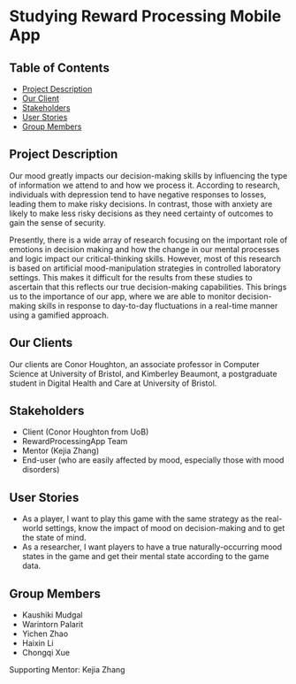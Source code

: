 # Studying Reward Processing Mobile App

## Table of Contents
- [Project Description](#project-description)
- [Our Client](#our-client)
- [Stakeholders](#stakeholders)
- [User Stories](#user-stories)
- [Group Members](#group-members)

## Project Description
Our mood greatly impacts our decision-making skills by influencing the type of information we attend to and how we process it. According to research, individuals with depression tend to have negative responses to losses, leading them to make risky decisions. In contrast, those with anxiety are likely to make less risky decisions as they need certainty of outcomes to gain the sense of security.

Presently, there is a wide array of research focusing on the important role of emotions in decision making and how the change in our mental processes and logic impact our critical-thinking skills. However, most of this research is based on artificial mood-manipulation strategies in controlled laboratory settings. This makes it difficult for the results from these studies to ascertain that this reflects our true decision-making capabilities. This brings us to the importance of our app, where we are able to monitor decision-making skills in response to day-to-day fluctuations in a real-time manner using a gamified approach.

## Our Clients
Our clients are Conor Houghton, an associate professor in Computer Science at University of Bristol, and Kimberley Beaumont, a postgraduate student in Digital Health and Care at University of Bristol.

## Stakeholders
- Client (Conor Houghton from UoB)
- RewardProcessingApp Team
- Mentor (Kejia Zhang)
- End-user (who are easily affected by mood, especially those with mood disorders)

## User Stories
- As a player, I want to play this game with the same strategy as the real-world settings, know the impact of mood on decision-making and to get the state of mind.
- As a researcher, I want players to have a true naturally-occurring mood states in the game and get their mental state according to the game data.

## Group Members
- Kaushiki Mudgal
- Warintorn Palarit
- Yichen Zhao
- Haixin Li
- Chongqi Xue

Supporting Mentor: Kejia Zhang
